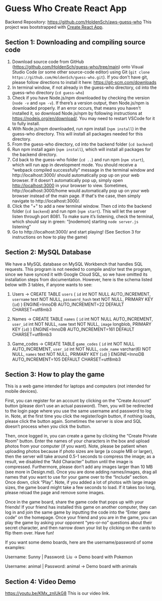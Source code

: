 # Guess Who Create React App

Backend Repository: https://github.com/HoldenSch/aws-guess-who
This project was bootstrapped with [Create React App](https://github.com/facebook/create-react-app).

## Section 1: Downloading and compiling source code
1) Download source code from GitHub (https://github.com/HoldenSch/guess-who/tree/main) onto Visual Studio Code (or some other source-code editor) using Git (`git clone https://github.com/HoldenSch/guess-who.git`). If you don't have git, please follow directions to install it here: https://git-scm.com/downloads
2) In terminal window, if not already in the guess-who directory, cd into the guess-who directory (`cd guess-who`)
3) Check if you have Node.js/npm downloaded by checking the version (`node -v` and `npm -v`). If there’s a version output, then Node.js/npm is downloaded properly. If an error occurs, that means you haven't installed it, so download Node.js/npm by following instructions at https://nodejs.org/en/download/. You may need to restart VSCode for it to fully install.
4) With Node.js/npm downloaded, run npm install (`npm install`) in the guess-who directory. This will install all packages needed for this directory.
5) From the guess-who directory, cd into the backend folder (`cd backend`)
6) Run npm install again (`npm install`), which will install all packages for the backend directory.
7) Cd back to the guess-who folder (`cd ..`) and run npm (`npm start`), which will run app in development mode. You should receive a “webpack compiled successfully” message in the terminal window and http://localhost:3000/ should automatically pop up on your web browser. If it doesn't automatically pop up, simply open [http://localhost:3000](http://localhost:3000) in your browser to view. Sometimes, http://localhost:3000/home would automatically pop up on your web browser instead of the main page. If that's the case, then simply navigate to http://localhost:3000/.
8) Click the "+" to add a new terminal window. Then cd into the backend folder (`cd backend`) and run npm (`npm start`). This will let the server listen through port 8081. To make sure it’s listening, check the terminal, which should say in green:
“[nodemon] starting `node server.js`
listening”
9) Go to http://localhost:3000/ and start playing! (See Section 3 for instructions on how to play the game)

## Section 2: MySQL Database

We have a MySQL database on MySQL Workbench that handles SQL requests. This program is not needed to compile and/or test the program, since we have synced it with Google Cloud SQL, so we have omitted its installation steps from documentation. However, here is the schema listed below with 3 tables, if anyone wants to see:
1) Users → CREATE TABLE `users` (
  `id` int NOT NULL AUTO_INCREMENT,
  `username` text NOT NULL,
  `password_hash` text NOT NULL,
  PRIMARY KEY (`id`)
) ENGINE=InnoDB AUTO_INCREMENT=22 DEFAULT CHARSET=utf8mb3

2) Names → CREATE TABLE `names` (
  `id` int NOT NULL AUTO_INCREMENT,
  `user_id` int NOT NULL,
  `name` text NOT NULL,
  `image` longblob,
  PRIMARY KEY (`id`)
) ENGINE=InnoDB AUTO_INCREMENT=161 DEFAULT CHARSET=utf8mb3

3) Game_codes → CREATE TABLE `game_codes` (
  `id` int NOT NULL AUTO_INCREMENT,
  `user_id` int NOT NULL,
  `code_name` varchar(6) NOT NULL,
  `names` text NOT NULL,
  PRIMARY KEY (`id`)
) ENGINE=InnoDB AUTO_INCREMENT=105 DEFAULT CHARSET=utf8mb3

## Section 3: How to play the game

This is a web game intended for laptops and computers (not intended for mobile devices). 

First, you can register for an account by clicking on the “Create Account” button (please don’t use an actual password). Then, you will be redirected to the login page where you use the same username and password to log in. Note, at the first time you click the register/login button, if nothing loads, please click the button again. Sometimes the server is slow and SQL doesn’t process when you click the button.

Then, once logged in, you can create a game by clicking the “Create Private Room” button. Enter the names of your characters in the box and upload photos from your computer (if you want). Note, please be patient when uploading photos because if photo sizes are large (a couple MB or larger), then the server will take around 0.5-1 seconds to compress the image; as a result, we disabled the “Add Character” button until the image is compressed. Furthermore, please don’t add any images larger than 10 MB (see more in Design.md). Once you are done adding names/images, drag all names that you want to use for your game over to the “Include” section. Once down, click “Play”. Note, if you added a lot of photos with large image sizes, the game board might take a few seconds to load. If it takes too long, please reload the page and remove some images.

Once in the game board, share the game code that pops up with your friends! If your friend has installed this game on another computer, they can log in and join the same game by inputting the code into the “Enter game code” on the homepage. Once your friend and you are in the game, you can play the game by asking your opponent “yes-or-no” questions about their secret character, and then narrow down your list by clicking on the cards to flip them over. Have fun!

If you want some demo boards, here are the username/password of some examples:

Username: Sunny | Password: Liu -> Demo board with Pokemon

Username: animal | Password: animal -> Demo board with animals

## Section 4: Video Demo
https://youtu.be/KMx_znlUkG8
This is our video link.
